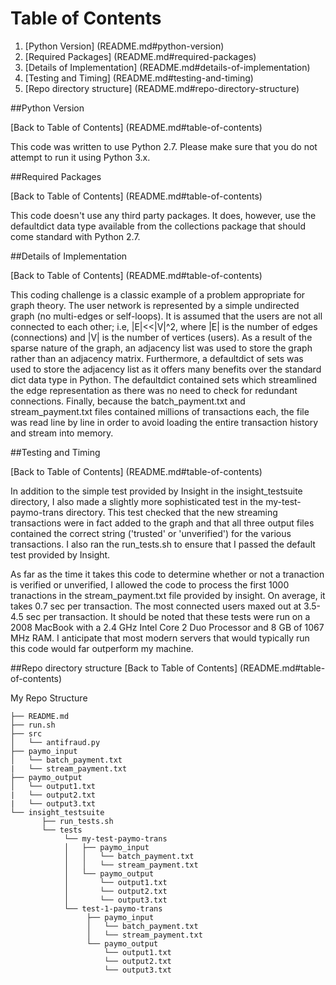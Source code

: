 # Table of Contents

1. [Python Version] (README.md#python-version)
2. [Required Packages] (README.md#required-packages)
3. [Details of Implementation] (README.md#details-of-implementation)
4. [Testing and Timing] (README.md#testing-and-timing)
5. [Repo directory structure] (README.md#repo-directory-structure)

##Python Version

[Back to Table of Contents] (README.md#table-of-contents)

This code was written to use Python 2.7. Please make sure that you do not attempt to run it using Python 3.x.

##Required Packages

[Back to Table of Contents] (README.md#table-of-contents)

This code doesn't use any third party packages. It does, however, use the defaultdict data type available from the collections package that should come standard with Python 2.7.


##Details of Implementation

[Back to Table of Contents] (README.md#table-of-contents)

This coding challenge is a classic example of a problem appropriate for graph theory. The user network is represented by a simple undirected graph (no multi-edges or self-loops). It is assumed that the users are not all connected to each other; i.e, |E|<<|V|^2, where |E| is the number of edges (connections) and |V| is the number of vertices (users). As a result of the sparse nature of the graph, an adjacency list was used to store the graph rather than an adjacency matrix. Furthermore, a defaultdict of sets was used to store the adjacency list as it offers many benefits over the standard dict data type in Python. The defaultdict contained sets which streamlined the edge representation as there was no need to check for redundant connections. Finally, because the batch_payment.txt and stream_payment.txt files contained millions of transactions each, the file was read line by line in order to avoid loading the entire transaction history and stream into memory.

##Testing and Timing

[Back to Table of Contents] (README.md#table-of-contents)

In addition to the simple test provided by Insight in the insight_testsuite directory, I also made a slightly more sophisticated test in the my-test-paymo-trans directory. This test checked that the new streaming transactions were in fact added to the graph and that all three output files contained the correct string ('trusted' or 'unverified') for the various transactions. I also ran the run_tests.sh to ensure that I passed the default test provided by Insight.

As far as the time it takes this code to determine whether or not a tranaction is verified or unverified, I allowed the code to process the first 1000 tranactions in the stream_payment.txt file provided by insight. On average, it takes 0.7 sec per transaction. The most connected users maxed out at 3.5-4.5 sec per transaction. It should be noted that these tests were run on a 2008 MacBook with a 2.4 GHz Intel Core 2 Duo Processor and 8 GB of 1067 MHz RAM. I anticipate that most modern servers that would typically run this code would far outperform my machine. 

##Repo directory structure
[Back to Table of Contents] (README.md#table-of-contents)

My Repo Structure

	├── README.md 
	├── run.sh
	├── src
	│  	└── antifraud.py
	├── paymo_input
	│   └── batch_payment.txt
	|   └── stream_payment.txt
	├── paymo_output
	│   └── output1.txt
	|   └── output2.txt
	|   └── output3.txt
	└── insight_testsuite
	 	   ├── run_tests.sh
		   └── tests
	        	└── my-test-paymo-trans
        		│   ├── paymo_input
        		│   │   └── batch_payment.txt
        		│   │   └── stream_payment.txt
        		│   └── paymo_output
        		│       └── output1.txt
        		│       └── output2.txt
        		│       └── output3.txt
        		└── test-1-paymo-trans
            		 ├── paymo_input
        		     │   └── batch_payment.txt
        		     │   └── stream_payment.txt
        		     └── paymo_output
        		         └── output1.txt
        		         └── output2.txt
        		         └── output3.txt